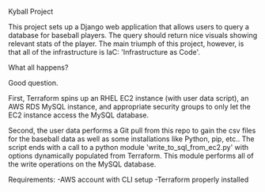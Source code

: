 Kyball Project

This project sets up a Django web application that allows users to query a database for baseball players.
The query should return nice visuals showing relevant stats of the player. The main triumph of this project,
however, is that all of the infrastructure is IaC: 'Infrastructure as Code'. 

What all happens?

Good question.

First, Terraform spins up an RHEL EC2 instance (with user data script), an AWS RDS MySQL instance, and appropriate security groups to only let the EC2 instance access the MySQL database.

Second, the user data performs a Git pull from this repo to gain the csv files for the baseball data as well as some installations like Python, pip, etc.. The script ends with a call to a python module 'write_to_sql_from_ec2.py' with options dynamically populated from Terraform. This module performs all of the write operations on the MySQL database.

Requirements:
	-AWS account with CLI setup
	-Terraform properly installed
